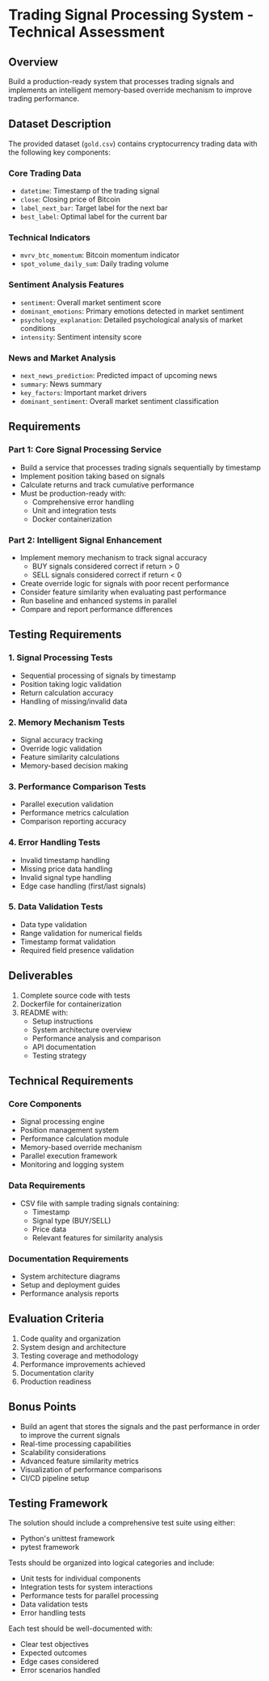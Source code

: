# Trading Signal Processing System - Technical Assessment

## Overview
Build a production-ready system that processes trading signals and implements an intelligent memory-based override mechanism to improve trading performance.

## Dataset Description
The provided dataset (`gold.csv`) contains cryptocurrency trading data with the following key components:

### Core Trading Data
- `datetime`: Timestamp of the trading signal
- `close`: Closing price of Bitcoin
- `label_next_bar`: Target label for the next bar
- `best_label`: Optimal label for the current bar

### Technical Indicators
- `mvrv_btc_momentum`: Bitcoin momentum indicator
- `spot_volume_daily_sum`: Daily trading volume

### Sentiment Analysis Features
- `sentiment`: Overall market sentiment score
- `dominant_emotions`: Primary emotions detected in market sentiment
- `psychology_explanation`: Detailed psychological analysis of market conditions
- `intensity`: Sentiment intensity score

### News and Market Analysis
- `next_news_prediction`: Predicted impact of upcoming news
- `summary`: News summary
- `key_factors`: Important market drivers
- `dominant_sentiment`: Overall market sentiment classification

## Requirements

### Part 1: Core Signal Processing Service
- Build a service that processes trading signals sequentially by timestamp
- Implement position taking based on signals
- Calculate returns and track cumulative performance
- Must be production-ready with:
  - Comprehensive error handling
  - Unit and integration tests
  - Docker containerization

### Part 2: Intelligent Signal Enhancement
- Implement memory mechanism to track signal accuracy
  - BUY signals considered correct if return > 0
  - SELL signals considered correct if return < 0
- Create override logic for signals with poor recent performance
- Consider feature similarity when evaluating past performance
- Run baseline and enhanced systems in parallel
- Compare and report performance differences

## Testing Requirements

### 1. Signal Processing Tests
- Sequential processing of signals by timestamp
- Position taking logic validation
- Return calculation accuracy
- Handling of missing/invalid data

### 2. Memory Mechanism Tests
- Signal accuracy tracking
- Override logic validation
- Feature similarity calculations
- Memory-based decision making

### 3. Performance Comparison Tests
- Parallel execution validation
- Performance metrics calculation
- Comparison reporting accuracy

### 4. Error Handling Tests
- Invalid timestamp handling
- Missing price data handling
- Invalid signal type handling
- Edge case handling (first/last signals)

### 5. Data Validation Tests
- Data type validation
- Range validation for numerical fields
- Timestamp format validation
- Required field presence validation

## Deliverables
1. Complete source code with tests
2. Dockerfile for containerization
3. README with:
   - Setup instructions
   - System architecture overview
   - Performance analysis and comparison
   - API documentation
   - Testing strategy

## Technical Requirements

### Core Components
- Signal processing engine
- Position management system
- Performance calculation module
- Memory-based override mechanism
- Parallel execution framework
- Monitoring and logging system

### Data Requirements
- CSV file with sample trading signals containing:
  - Timestamp
  - Signal type (BUY/SELL)
  - Price data
  - Relevant features for similarity analysis

### Documentation Requirements
- System architecture diagrams
- Setup and deployment guides
- Performance analysis reports

## Evaluation Criteria
1. Code quality and organization
2. System design and architecture
3. Testing coverage and methodology
4. Performance improvements achieved
5. Documentation clarity
6. Production readiness

## Bonus Points
- Build an agent that stores the signals and the past performance in order to improve the current signals
- Real-time processing capabilities
- Scalability considerations
- Advanced feature similarity metrics
- Visualization of performance comparisons
- CI/CD pipeline setup

## Testing Framework
The solution should include a comprehensive test suite using either:
- Python's unittest framework
- pytest framework

Tests should be organized into logical categories and include:
- Unit tests for individual components
- Integration tests for system interactions
- Performance tests for parallel processing
- Data validation tests
- Error handling tests

Each test should be well-documented with:
- Clear test objectives
- Expected outcomes
- Edge cases considered
- Error scenarios handled
